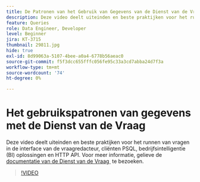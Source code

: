 ```yaml
---
title: De Patronen van het Gebruik van Gegevens van de Dienst van de Vraag
description: Deze video deelt uiteinden en beste praktijken voor het runnen van vragen in de interface van de vraagredacteur, cliënten PSQL, bedrijfsintelligentie (BI) oplossingen en HTTP API.
feature: Queries
role: Data Engineer, Developer
level: Beginner
jira: KT-3715
thumbnail: 29811.jpg
hide: true
exl-id: 8d99063a-5107-4bee-a0a4-6778b56aeac0
source-git-commit: f5f3dcc655fffc056fe95c33a3cd7abba24d7f3a
workflow-type: tm+mt
source-wordcount: '74'
ht-degree: 0%

---
```


# Het gebruikspatronen van gegevens met de Dienst van de Vraag

Deze video deelt uiteinden en beste praktijken voor het runnen van vragen in de interface van de vraagredacteur, cliënten PSQL, bedrijfsintelligentie (BI) oplossingen en HTTP API. Voor meer informatie, gelieve de [&#x200B; documentatie van de Dienst van de Vraag &#x200B;](https://experienceleague.adobe.com/nl/docs/experience-platform/query/home) te bezoeken.

>[!VIDEO](https://video.tv.adobe.com/v/29811?learn=on&enablevpops)
